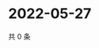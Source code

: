 # 2022-05-27

共 0 条

<!-- BEGIN WEIBO -->
<!-- 最后更新时间 Fri May 27 2022 07:15:06 GMT+0800 (China Standard Time) -->

<!-- END WEIBO -->
